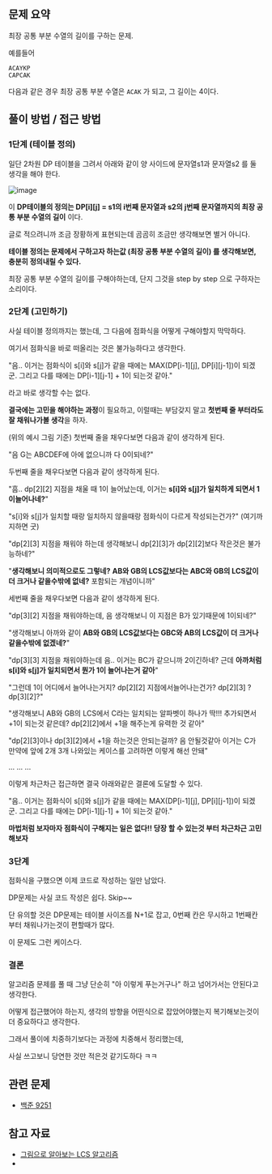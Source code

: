 ## 문제 요약

최장 공통 부분 수열의 길이를 구하는 문제.

예를들어

```
ACAYKP
CAPCAK
```

다음과 같은 경우 최장 공통 부분 수열은 `ACAK` 가 되고, 그 길이는 4이다.

## 풀이 방법 / 접근 방법

### 1단계 (테이블 정의)

일단 2차원 DP 테이블을 그려서 아래와 같이 양 사이드에 문자열s1과 문자열s2 를 둘 생각을 해야 한다. 

![image](https://github.com/gomudayya/AlgorithmNote/assets/129571789/0c941d06-8e81-4d85-b245-078fab568f06)

이 **DP테이블의 정의는 DP[i][j] = s1의 i번째 문자열과 s2의 j번째 문자열까지의 최장 공통 부분 수열의 길이** 이다. 

글로 적으려니까 조금 장황하게 표현되는데 곰곰히 조금만 생각해보면 별거 아니다.

**테이블 정의는 문제에서 구하고자 하는값 (최장 공통 부분 수열의 길이) 를 생각해보면, 충분히 정의내릴 수 있다.**

최장 공통 부분 수열의 길이를 구해야하는데, 단지 그것을 step by step 으로 구하자는 소리이다.

### 2단계 (고민하기)

사실 테이블 정의까지는 했는데, 그 다음에 점화식을 어떻게 구해야할지 막막하다.

여기서 점화식을 바로 떠올리는 것은 불가능하다고 생각한다.

"음.. 이거는 점화식이 s[i]와 s[j]가 같을 때에는 MAX(DP[i-1][j], DP[i][j-1])이 되겠군. 그리고 다를 때에는 DP[i-1][j-1] + 1이 되는것 같아."

라고 바로 생각할 수는 없다.

**결국에는 고민을 해야하는 과정**이 필요하고, 이럴때는 부담갖지 말고 **첫번째 줄 부터라도 잘 채워나가볼 생각**을 하자.

(위의 예시 그림 기준)
첫번째 줄을 채우다보면 다음과 같이 생각하게 된다.

"음 G는 ABCDEF에 아에 없으니까 다 0이되네?"

두번째 줄을 채우다보면 다음과 같이 생각하게 된다.

"흠.. dp[2][2] 지점을 채울 때 1이 늘어났는데, 이거는 **s[i]와 s[j]가 일치하게 되면서 1이늘어나네?**"

"s[i]와 s[j]가 일치할 때랑 일치하지 않을때랑 점화식이 다르게 작성되는건가?" (여기까지하면 굿)

"dp[2][3] 지점을 채워야 하는데 생각해보니 dp[2][3]가 dp[2][2]보다 작은것은 불가능하네?"

"**생각해보니 의미적으로도 그렇네?** **AB와 GB의 LCS값보다는 ABC와 GB의 LCS값이 더 크거나 같을수밖에 없네?** 포함되는 개념이니까"

세번째 줄을 채우다보면 다음과 같이 생각하게 된다.

"dp[3][2] 지점을 채워야하는데, 음 생각해보니 이 지점은 B가 있기때문에 1이되네?"

"생각해보니 아까와 같이 **AB와 GB의 LCS값보다는 GBC와 AB의 LCS값이 더 크거나 같을수밖에 없겠네?**"

"dp[3][3] 지점을 채워야하는데 음.. 이거는 BC가 같으니까 2이긴하네? 근데 **아까처럼 s[i]와 s[j]가 일치되면서 뭔가 1이 늘어나는거 같아**"

"그런데 1이 어디에서 늘어나는거지? dp[2][2] 지점에서늘어나는건가? dp[2][3] ? dp[3][2]?"

"생각해보니 AB와 GB의 LCS에서 C라는 일치되는 알파벳이 하나가 딱!!! 추가되면서 +1이 되는것 같은데? dp[2][2]에서 +1을 해주는게 유력한 것 같아"

"dp[2][3]이나 dp[3][2]에서 +1을 하는것은 안되는걸까? 음 안될것같아 이거는 C가 만약에 앞에 2개 3개 나와있는 케이스를 고려하면 이렇게 해선 안돼"

...
...
...

이렇게 차근차근 접근하면 결국 아래와같은 결론에 도달할 수 있다.

"음.. 이거는 점화식이 s[i]와 s[j]가 같을 때에는 MAX(DP[i-1][j], DP[i][j-1])이 되겠군. 그리고 다를 때에는 DP[i-1][j-1] + 1이 되는것 같아."

**마법처럼 보자마자 점화식이 구해지는 일은 없다!! 당장 할 수 있는것 부터 차근차근 고민해보자** 

### 3단계

점화식을 구했으면 이제 코드로 작성하는 일만 남았다.

DP문제는 사실 코드 작성은 쉽다. Skip~~

단 유의할 것은 DP문제는 테이블 사이즈를 N+1로 잡고, 0번째 칸은 무시하고 1번째칸부터 채워나가는것이 편할때가 많다.

이 문제도 그런 케이스다.

### 결론

알고리즘 문제를 풀 때 그냥 단순히 "아 이렇게 푸는거구나" 하고 넘어가서는 안된다고 생각한다.

어떻게 접근했어야 하는지, 생각의 방향을 어떤식으로 잡았어야했는지 복기해보는것이 더 중요하다고 생각한다.

그래서 풀이에 치중하기보다는 과정에 치중해서 정리했는데, 

사실 쓰고보니 당연한 것만 적은것 같기도하다 ㅋㅋ



## 관련 문제

- [백준 9251](https://www.acmicpc.net/problem/9251)

## 참고 자료

- [그림으로 알아보는 LCS 알고리즘](https://velog.io/@emplam27/%EC%95%8C%EA%B3%A0%EB%A6%AC%EC%A6%98-%EA%B7%B8%EB%A6%BC%EC%9C%BC%EB%A1%9C-%EC%95%8C%EC%95%84%EB%B3%B4%EB%8A%94-LCS-%EC%95%8C%EA%B3%A0%EB%A6%AC%EC%A6%98-Longest-Common-Substring%EC%99%80-Longest-Common-Subsequence#%EC%B5%9C%EC%9E%A5-%EA%B3%B5%ED%86%B5-%EB%B6%80%EB%B6%84%EC%88%98%EC%97%B4longest-common-subsequence-%EA%B8%B8%EC%9D%B4-%EA%B5%AC%ED%95%98%EA%B8%B0)
- 
